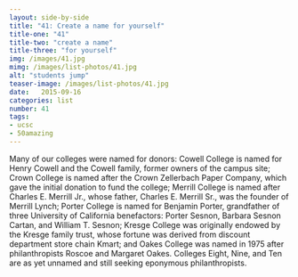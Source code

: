 ```yaml
---
layout: side-by-side
title: "41: Create a name for yourself"
title-one: "41"
title-two: "create a name"
title-three: "for yourself"
img: /images/41.jpg
mimg: /images/list-photos/41.jpg
alt: "students jump"
teaser-image: /images/list-photos/41.jpg
date:   2015-09-16
categories: list
number: 41
tags:
- ucsc
- 50amazing
---
```

Many of our colleges were named for donors: Cowell College is named for Henry Cowell and the Cowell family, former owners of the campus site; Crown College is named after the Crown Zellerbach Paper Company, which gave the initial donation to fund the college; Merrill College is named after Charles E. Merrill Jr., whose father, Charles E. Merrill Sr., was the founder of Merrill Lynch; Porter College is named for Benjamin Porter, grandfather of three University of California benefactors: Porter Sesnon, Barbara Sesnon Cartan, and William T. Sesnon; Kresge College was originally endowed by the Kresge family trust, whose fortune was derived from discount department store chain Kmart; and Oakes College was named in 1975 after philanthropists Roscoe and Margaret Oakes. Colleges Eight, Nine, and Ten are as yet unnamed and still seeking eponymous philanthropists.


